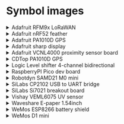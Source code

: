 # Symbol images

<details>
<summary>Adafruit RFM9x LoRaWAN</summary>
![Adafruit RFM9x LoRaWAN](../images/symbols/adafruit_lorawan_rfm9x.png)
</details>

<details>
<summary>Adafruit nRF52 feather</summary>
![Adafruit nRF52 feather](../images/symbols/adafruit_nRF52_feather.png)
</details>

<details>
<summary>Adafruit PA1010D GPS</summary>

![Adafruit PA1010D GPS](../images/symbols/adafruit_pa1010d_gps.png)

</details>

<details>
<summary>Adafruit sharp display</summary>

![Adafruit sharp display](../images/symbols/adafruit_sharp_display.png)

</details>

<details>
<summary>Adafruit VCNL4000 proximity sensor board</summary>

![Adafruit VCNL4000 proximity sensor board](../images/symbols/adafruit_vcnl4000_board.png)

</details>

<details>
<summary>CDTop PA1010D GPS</summary>

![CDTop PA1010D GPS](../images/symbols/cdtop_pa1010d_gps.png)

</details>

<details>
<summary>Logic Level shifter 4-channel bidirectional</summary>

![Logic Level shifter 4-channel bidirectional](../images/symbols/level_shifter_4channel_bidirectional.png)

</details>

<details>
<summary>RaspberryPI Pico dev board</summary>
Credit: [blippy on GitHub](https://github.com/blippy/rpi/tree/master/pico/kicad)
![RaspberryPI Pico dev board - Credit: blippy on GitHub](../images/symbols/raspberryPI_pico.png)
</details>

<details>
<summary>Robotdyn SAMD21 M0 mini</summary>

![Robotdyn SAMD21 M0 mini](../images/symbols/robotdyn_m0_mini.png)

</details>

<details>
<summary>SiLabs CP2102 USB to UART bridge</summary>

![SiLabs CP2102 USB to UART bridge](../images/symbols/SiLabs_CP2012_USB_UART_Bridge.png)

</details>

<details>
<summary>SiLabs Si7021 breakout board</summary>

![SiLabs Si7021 breakout board](../images/symbols/silabs_si7021_breakout.png)

</details>

<details>
<summary>Vishay VEML6075 UV sensor</summary>

![Vishay VEML6075 UV sensor](../images/symbols/vishay_veml6075_uv.png)

</details>

<details>
<summary>Waveshare E-paper 1.54inch</summary>

![Waveshare E-paper 1.54inch](../images/symbols/waveshare_1in54_epaper.png)

</details>

<details>
<summary>WeMos ESP8266 battery shield</summary>

![WeMos ESP8266 battery shield](../images/symbols/wemos_battery_shield.png)

</details>

<details>
<summary>WeMos D1 mini</summary>

![WeMos D1 mini](../images/symbols/wemos_d1_mini.png)

</details>
